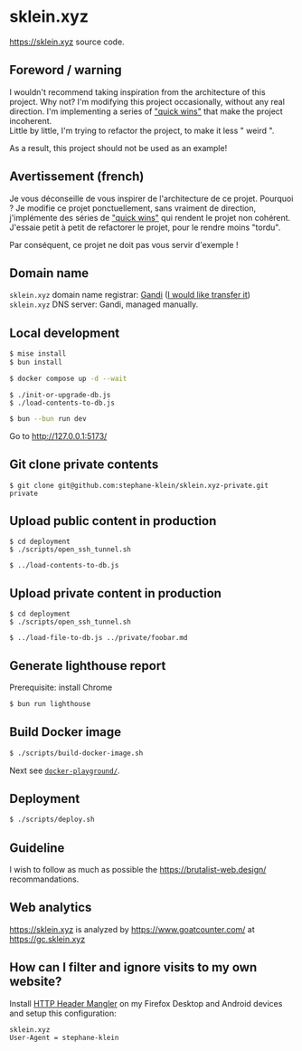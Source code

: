 # sklein.xyz

https://sklein.xyz source code.

## Foreword / warning

I wouldn't recommend taking inspiration from the architecture of this project. Why not?
I'm modifying this project occasionally, without any real direction. I'm implementing a series of ["quick wins"](https://old.reddit.com/r/ProductManagement/comments/11iz7mk/do_quick_wins_really_exist/) that make the project incoherent.  
Little by little, I'm trying to refactor the project, to make it less " weird ".

As a result, this project should not be used as an example!

## Avertissement (french)

Je vous déconseille de vous inspirer de l'architecture de ce projet. Pourquoi ?
Je modifie ce projet ponctuellement, sans vraiment de direction, j'implémente des séries de ["quick wins"](https://old.reddit.com/r/ProductManagement/comments/11iz7mk/do_quick_wins_really_exist/) qui rendent le projet non cohérent.  
J'essaie petit à petit de refactorer le projet, pour le rendre moins "tordu".

Par conséquent, ce projet ne doit pas vous servir d'exemple !

## Domain name

`sklein.xyz` domain name registrar: [Gandi](https://gandi.net) ([I would like transfer it](https://github.com/stephane-klein/sklein.xyz/issues/102))  
`sklein.xyz` DNS server: Gandi, managed manually.

## Local development

```sh
$ mise install
$ bun install
```

```sh
$ docker compose up -d --wait
```

```
$ ./init-or-upgrade-db.js
$ ./load-contents-to-db.js
```

```sh
$ bun --bun run dev
```

Go to http://127.0.0.1:5173/

## Git clone private contents

```
$ git clone git@github.com:stephane-klein/sklein.xyz-private.git private
```

## Upload public content in production

```
$ cd deployment
$ ./scripts/open_ssh_tunnel.sh
```

```
$ ../load-contents-to-db.js
```

## Upload private content in production

```
$ cd deployment
$ ./scripts/open_ssh_tunnel.sh
```

```
$ ../load-file-to-db.js ../private/foobar.md
```

## Generate lighthouse report

Prerequisite: install Chrome

```sh
$ bun run lighthouse
```

## Build Docker image

```sh
$ ./scripts/build-docker-image.sh
```

Next see [`docker-playground/`](docker-playground/).

## Deployment

```sh
$ ./scripts/deploy.sh
```

## Guideline

I wish to follow as much as possible the https://brutalist-web.design/ recommandations.

## Web analytics

https://sklein.xyz is analyzed by https://www.goatcounter.com/ at https://gc.sklein.xyz

## How can I filter and ignore visits to my own website?

Install [HTTP Header Mangler](https://addons.mozilla.org/fr/firefox/addon/http-header-mangler/) on my Firefox Desktop
and Android devices and setup this configuration:

```
sklein.xyz
User-Agent = stephane-klein
```
